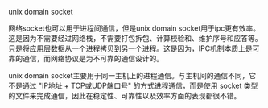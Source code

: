 unix domain socket

网络socket也可以用于进程间通信，但是unix domain socket用于ipc更有效率。这是因为不需要经过网络栈，不需要打包拆包、计算校验和、维护序号和应答等。只是将应用层数据从一个进程拷贝到另一个进程。这是因为，IPC机制本质上是可靠的通信，而网络协议是为不可靠的通信设计的。

unix domain socket主要用于同一主机上的进程通信。与主机间的通信不同，它不是通过 "IP地址 + TCP或UDP端口号" 的方式进程通信，而是使用 socket 类型的文件来完成通信，因此在稳定性、可靠性以及效率方面的表现都很不错。
